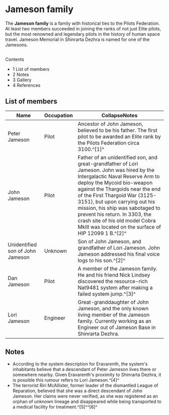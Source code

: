 # Jameson family
The **Jameson family** is a family with historical ties to the Pilots Federation. At least two members succeeded in joining the ranks of not just Elite pilots, but the most renowned and legendary pilots in the history of human space travel. Jameson Memorial in Shinrarta Dezhra is named for one of the Jamesons.

## 

Contents

- 1 List of members
- 2 Notes
- 3 Gallery
- 4 References

## List of members

| Name | Occupation | CollapseNotes |
| --- | --- | --- |
| Peter Jameson | Pilot | Ancestor of John Jameson, believed to be his father. The first pilot to be awarded an Elite rank by the Pilots Federation circa 3100.^[1]^ |
| John Jameson | Pilot | Father of an unidentified son, and great-grandfather of Lori Jameson. John was hired by the Intergalactic Naval Reserve Arm to deploy the Mycoid bio-weapon against the Thargoids near the end of the First Thargoid War (3125-3151), but upon carrying out his mission, his ship was sabotaged to prevent his return. In 3303, the crash site of his old model Cobra MkIII was located on the surface of HIP 12099 1 B.^[2]^ |
| Unidentified son of John Jameson | Unknown | Son of John Jameson, and grandfather of Lori Jameson. John Jameson addressed his final voice logs to his son.^[2]^ |
| Dan Jameson | Pilot | A member of the Jameson family. He and his friend Nick Lindsey discovered the resource-rich Nat9481 system after making a failed system jump.^[3]^ |
| Lori Jameson | Engineer | Great-granddaughter of John Jameson, and the only known living member of the Jameson family. Currently working as an Engineer out of Jameson Base in Shinrarta Dezhra. |

## Notes

- According to the system description for Eravarenth, the system's inhabitants believe that a descendant of Peter Jameson lives there or somewhere nearby. Given Eravarenth's proximity to Shinrarta Dezhra, it is possible this rumour refers to Lori Jameson.^[4]^
- The terrorist Riri McAllister, former leader of the dismantled League of Reparation, believed that she was a direct descendant of John Jameson. Her claims were never verified, as she was registered as an orphan of unknown lineage and disappeared while being transported to a medical facility for treatment.^[5]^^[6]^